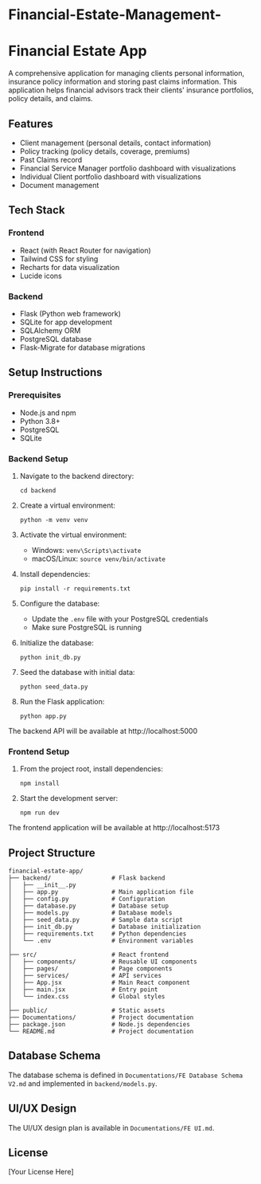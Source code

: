 # Financial-Estate-Management-

# Financial Estate App

A comprehensive application for managing clients personal information, insurance policy information and storing past claims information. This application helps financial advisors track their clients' insurance portfolios, policy details, and claims.

## Features

- Client management (personal details, contact information)
- Policy tracking (policy details, coverage, premiums)
- Past Claims record
- Financial Service Manager portfolio dashboard with visualizations
- Individual Client portfolio dashboard with visualizations
- Document management

## Tech Stack

### Frontend
- React (with React Router for navigation)
- Tailwind CSS for styling
- Recharts for data visualization
- Lucide icons

### Backend
- Flask (Python web framework)
- SQLite for app development
- SQLAlchemy ORM
- PostgreSQL database
- Flask-Migrate for database migrations

## Setup Instructions

### Prerequisites
- Node.js and npm
- Python 3.8+
- PostgreSQL
- SQLite

### Backend Setup

1. Navigate to the backend directory:
   ```
   cd backend
   ```

2. Create a virtual environment:
   ```
   python -m venv venv
   ```

3. Activate the virtual environment:
   - Windows: `venv\Scripts\activate`
   - macOS/Linux: `source venv/bin/activate`

4. Install dependencies:
   ```
   pip install -r requirements.txt
   ```

5. Configure the database:
   - Update the `.env` file with your PostgreSQL credentials
   - Make sure PostgreSQL is running

6. Initialize the database:
   ```
   python init_db.py
   ```

7. Seed the database with initial data:
   ```
   python seed_data.py
   ```

8. Run the Flask application:
   ```
   python app.py
   ```

The backend API will be available at http://localhost:5000

### Frontend Setup

1. From the project root, install dependencies:
   ```
   npm install
   ```

2. Start the development server:
   ```
   npm run dev
   ```

The frontend application will be available at http://localhost:5173

## Project Structure

```
financial-estate-app/
├── backend/                 # Flask backend
│   ├── __init__.py
│   ├── app.py               # Main application file
│   ├── config.py            # Configuration
│   ├── database.py          # Database setup
│   ├── models.py            # Database models
│   ├── seed_data.py         # Sample data script
│   ├── init_db.py           # Database initialization
│   ├── requirements.txt     # Python dependencies
│   └── .env                 # Environment variables
│
├── src/                     # React frontend
│   ├── components/          # Reusable UI components
│   ├── pages/               # Page components
│   ├── services/            # API services
│   ├── App.jsx              # Main React component
│   ├── main.jsx             # Entry point
│   └── index.css            # Global styles
│
├── public/                  # Static assets
├── Documentations/          # Project documentation
├── package.json             # Node.js dependencies
└── README.md                # Project documentation
```

## Database Schema

The database schema is defined in `Documentations/FE Database Schema V2.md` and implemented in `backend/models.py`.

## UI/UX Design

The UI/UX design plan is available in `Documentations/FE UI.md`.

## License

[Your License Here]

